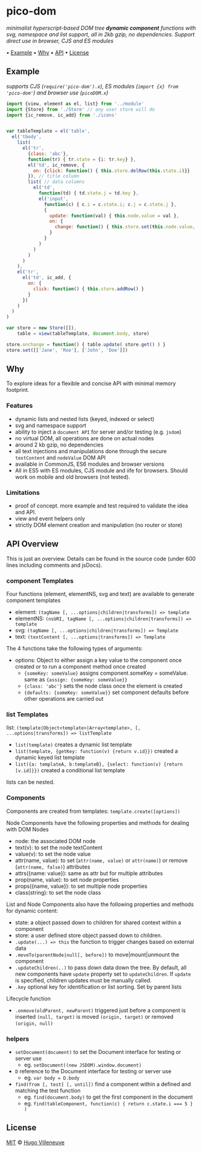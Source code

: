 <!-- markdownlint-disable MD004 MD007 MD010 MD012 MD041 MD022 MD024 MD032 MD036 -->

# pico-dom

*minimalist hyperscript-based DOM tree **dynamic component** functions with svg, namespace and list support, all in 2kb gzip, no dependencies. Support direct use in browser, CJS and ES modules*

• [Example](#example) • [Why](#why) • [API](#api) • [License](#license)

## Example

*supports CJS (`require('pico-dom').x`), ES modules (`import {x} from 'pico-dom'`) and browser use (`picoDOM.x`)*

```javascript
import {view, element as el, list} from '../module'
import {Store} from './Store' // any user store will do
import {ic_remove, ic_add} from './icons'


var tableTemplate = el('table',
  el('tbody',
    list(
      el('tr',
        {class: 'abc'},
        function(tr) { tr.state = {i: tr.key} },
        el('td', ic_remove, {
          on: {click: function() { this.store.delRow(this.state.i)}}
        }), // title column
        list( // data columns
          el('td',
            function(td) { td.state.j = td.key },
            el('input',
              function(c) { c.i = c.state.i; c.j = c.state.j },
              {
                update: function(val) { this.node.value = val },
                on: {
                  change: function() { this.store.set(this.node.value, [this.i, this.j]) }
                }
              }
            )
          )
        )
      )
    ),
    el('tr',
      el('td', ic_add, {
        on: {
          click: function() { this.store.addRow() }
        }
      })
    )
  )
)

var store = new Store([]),
    table = view(tableTemplate, document.body, store)

store.onchange = function() { table.update( store.get() ) }
store.set([['Jane', 'Roe'], ['John', 'Doe']])
```

## Why

To explore ideas for a flexible and concise API with minimal memory footprint.


### Features

* dynamic lists and nested lists (keyed, indexed or select)
* svg and namespace support
* ability to inject a `document API` for server and/or testing (e.g. `jsdom`)
* no virtual DOM, all operations are done on actual nodes
* around 2 kb gzip, no dependencies
* all text injections and manipulations done through the secure `textContent` and `nodeValue` DOM API
* available in CommonJS, ES6 modules and browser versions
* All in ES5 with ES modules, CJS module and iife for browsers. Should work on mobile and old browsers (not tested).


### Limitations

* proof of concept. more example and test required to validate the idea and API.
* view and event helpers only
* strictly DOM element creation and manipulation (no router or store)


## API Overview

This is just an overview. Details can be found in the source code (under 600 lines including comments and jsDocs).

### component Templates

Four functions (element, elementNS, svg and text) are available to generate component templates

* element: `(tagName [, ...options|children|transforms]) => template`
* elementNS: `(nsURI, tagName [, ...options|children|transforms]) => template`
* svg: `(tagName [, ...options|children|transforms]) => Template`
* text: `(textContent [, ...options|transforms]) => Template`

The 4 functions take the following types of arguments:

* options: Object to either assign a key value to the component once created or to run a component method once created
  * `{someKey: someValue}` assigns component.someKey = someValue. same as `{assign: {someKey: someValue}}`
  * `{class: 'abc'}` sets the node class once the element is created
  * `{defaults: {someKey: someValue}}` set component defaults before other operations are carried out

### list Templates

list: `(template|Object<template>|Array<template>, [, ...options|transforms]) => listTemplate`

* `list(template)` creates a dynamic list template
* `list(template, {getKey: function(v) {return v.id}})` created a dynamic keyed list template
* `list({a: templateA, b:templateB}, {select: function(v) {return [v.id]}})` created a conditional list template

lists can be nested.


### Components

Components are created from templates: `template.create([options])`

Node Components have the following properties and methods for dealing with DOM Nodes

* node: the associated DOM node
* text(v): to set the node textContent
* value(v): to set the node value
* attr(name, value): to set (`attr(name, value)` or `attr(name)`) or remove (`attr(name, false)`) attributes
* attrs({name: value}): same as attr but for multiple attributes
* prop(name, value): to set node properties
* props({name, value}): to set multiple node properties
* class(string): to set the node class

List and Node Components also have the following properties and methods for dynamic content:

* state: a object passed down to children for shared context within a component
* store: a user defined store object passed down to children.
* `.update(...) => this` the function to trigger changes based on external data
* `.moveTo(parentNode|null[, before])` to move|mount|unmount the component
* `.updateChildren(..)` to pass down data down the tree. By default, all new components have `update` property set to `updateChildren`. If `update` is specified, children updates must be manually called.
* `.key` optional key for identification or list sorting. Set by parent lists

Lifecycle function
* `.onmove(oldParent, newParent)` triggered just before a component is inserted `(null, target)` is moved `(origin, target)` or removed `(origin, null)`


### helpers
* `setDocument(document)` to set the Document interface for testing or server use
  * eg. `setDocument((new JSDOM).window.document)`
* `D` reference to the Document interface for testing or server use
  * eg. `var body = D.body`
* `find(from [, test] [, until])` find a component within a defined and matching the test function
  * eg. `find(document.body)` to get the first component in the document
  * eg. `find(tableComponent, function(c) { return c.state.i === 5 } )`


## License

[MIT](http://www.opensource.org/licenses/MIT) © [Hugo Villeneuve](https://github.com/hville)
